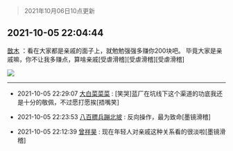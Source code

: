 > 2021年10月06日10点更新
<link rel="stylesheet" href="https://cdn.jsdelivr.net/gh/taotie6/sampleJSON@main/css/photo_show.css">
<meta name="referrer" content="no-referrer" />


 ## 2021-10-05 22:04:44 

 [㪚木](https://www.coolapk.com/feed/30488532?shareKey=NGEzNjNiYjQ3YzQ0NjE1YzY1YTc~) ：看在大家都是亲戚的面子上，就勉勉强强多赚你200块吧。
毕竟大家是亲戚嘛，你不让我多赚点，算啥亲戚[受虐滑稽][受虐滑稽][受虐滑稽] 

<div class="album">
<img class="img-item" src="https://image.coolapk.com/feed/2021/0719/22/1081091_af8aad1f_6549_5893@218x218.gif" />
</div>

 ------- 

- 2021-10-05 22:29:07 [大白菜菜菜](uid=2081020) : [笑哭]蓝厂在坑线下这个渠道的功底我还是十分的敬佩，不过愿打愿挨[捂嘴笑] 

- 2021-10-05 22:23:53 [八百膘兵蹦北坡](uid=1105274) : 反向操作，最为致命[墨镜滑稽] 

- 2021-10-05 22:12:39 [曾祥昊](uid=6695078) : 现在年轻人对亲戚这种关系看的很淡啦[墨镜滑稽] 

